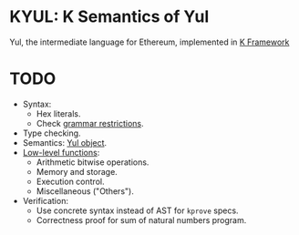 # KYUL: K Semantics of Yul
Yul, the intermediate language for Ethereum, implemented in [K Framework](https://github.com/kframework/k)

# TODO
- Syntax:
  - Hex literals.
  - Check [grammar restrictions](https://solidity.readthedocs.io/en/v0.5.5/yul.html#restrictions-on-the-grammar).
- Type checking.
- Semantics: [Yul object](https://solidity.readthedocs.io/en/v0.5.5/yul.html#specification-of-yul-object).
- [Low-level functions](https://solidity.readthedocs.io/en/v0.5.5/yul.html#low-level-functions):
  - Arithmetic bitwise operations.
  - Memory and storage.
  - Execution control.
  - Miscellaneous ("Others").
- Verification:
  - Use concrete syntax instead of AST for `kprove` specs.
  - Correctness proof for sum of natural numbers program.
